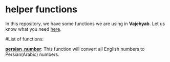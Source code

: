 # helper functions
In this repository, we have some functions we are using in **Vajehyab**. Let us know what you need [here](https://github.com/Vajehyab/helper-functions/issues).

#List of functions:

[**persian_number**](https://github.com/Vajehyab/helper-functions/blob/master/persian_numbers.php): This function will convert all English numbers to Persian(Arabic) numbers.

